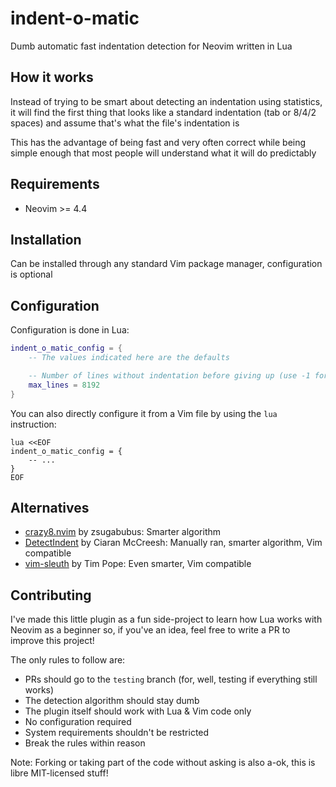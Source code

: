 # indent-o-matic

Dumb automatic fast indentation detection for Neovim written in Lua

## How it works

Instead of trying to be smart about detecting an indentation using statistics,
it will find the first thing that looks like a standard indentation (tab or 8/4/2 spaces)
and assume that's what the file's indentation is

This has the advantage of being fast and very often correct while being simple enough
that most people will understand what it will do predictably

## Requirements

- Neovim >= 4.4

## Installation

Can be installed through any standard Vim package manager, configuration is optional

## Configuration

Configuration is done in Lua:

```lua
indent_o_matic_config = {
    -- The values indicated here are the defaults

    -- Number of lines without indentation before giving up (use -1 for infinite)
    max_lines = 8192
}
```

You can also directly configure it from a Vim file by using the `lua` instruction:

```vim
lua <<EOF
indent_o_matic_config = {
    -- ...
}
EOF
```

## Alternatives

- [crazy8.nvim](https://github.com/zsugabubus/crazy8.nvim) by zsugabubus: Smarter algorithm
- [DetectIndent](https://github.com/ciaranm/detectindent) by Ciaran McCreesh: Manually ran, smarter algorithm, Vim compatible
- [vim-sleuth](https://github.com/tpope/vim-sleuth) by Tim Pope: Even smarter, Vim compatible

## Contributing

I've made this little plugin as a fun side-project to learn how Lua works with Neovim
as a beginner so, if you've an idea, feel free to write a PR to improve this project!

The only rules to follow are:

- PRs should go to the `testing` branch (for, well, testing if everything still works)
- The detection algorithm should stay dumb
- The plugin itself should work with Lua & Vim code only
- No configuration required
- System requirements shouldn't be restricted
- Break the rules within reason

Note: Forking or taking part of the code without asking is also a-ok, this is libre
MIT-licensed stuff!
